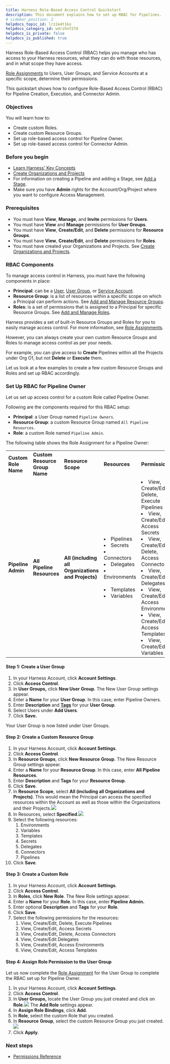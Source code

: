 ```yaml
---
title: Harness Role-Based Access Control Quickstart
description: This document explains how to set up RBAC for Pipelines.
# sidebar_position: 2
helpdocs_topic_id: lrz2e4t1ko
helpdocs_category_id: w4rzhnf27d
helpdocs_is_private: false
helpdocs_is_published: true
---
```


Harness Role-Based Access Control (RBAC) helps you manage who has access to your Harness resources, what they can do with those resources, and in what scope they have access.

[Role Assignments](../4_Role-Based-Access-Control//1-rbac-in-harness.md#role-assignment) to Users, User Groups, and Service Accounts at a specific scope, determine their permissions.

This quickstart shows how to configure Role-Based Access Control (RBAC) for Pipeline Creation, Execution, and Connector Admin.

### Objectives

You will learn how to:

* Create custom Roles.
* Create custom Resource Groups.
* Set up role-based access control for Pipeline Owner.
* Set up role-based access control for Connector Admin.

### Before you begin

* [Learn Harness' Key Concepts](../../getting-started/learn-harness-key-concepts.md)
* [Create Organizations and Projects](../Account-Structure/organizations-and-projects/create-an-organization.md)
* For information on creating a Pipeline and adding a Stage, see [Add a Stage](../8_Pipelines/add-a-stage.md#step-1-create-a-pipeline).
* Make sure you have **Admin** rights for the Account/Org/Project where you want to configure Access Management.

### Prerequisites

* You must have **View**, **Manage**, and **Invite** permissions for **Users**.
* You must have **View** and **Manage** permissions for **User Groups**.
* You must have **View**, **Create/Edit**, and **Delete** permissions for **Resource Groups**.
* You must have **View**, **Create/Edit**, and **Delete** permissions for **Roles**.
* You must have created your Organizations and Projects. See [Create Organizations and Projects](../Account-Structure/organizations-and-projects/create-an-organization.md).

### RBAC Components

To manage access control in Harness, you must have the following components in place:

* **Principal**: can be a [User](../User-Management/3-add-users.md), [User Group](../User-Management/4-add-user-groups.md), or [Service Account](../User-Management/6-add-and-manage-service-account.md).
* **Resource Group**: is a list of resources within a specific scope on which a Principal can perform actions. See [Add and Manage Resource Groups](../4_Role-Based-Access-Control/8-add-resource-groups.md).
* **Roles**: is a set of permissions that is assigned to a Principal for specific Resource Groups. See [Add and Manage Roles](../4_Role-Based-Access-Control/9-add-manage-roles.md).

Harness provides a set of built-in Resource Groups and Roles for you to easily manage access control. For more information, see [Role Assignments](../4_Role-Based-Access-Control/1-rbac-in-harness.md#role-assignment).

However, you can always create your own custom Resource Groups and Roles to manage access control as per your needs.

For example, you can give access to **Create** Pipelines within all the Projects under Org O1, but not **Delete** or **Execute** them.

Let us look at a few examples to create a few custom Resource Groups and Roles and set up RBAC accordingly.

### Set Up RBAC for Pipeline Owner

Let us set up access control for a custom Role called Pipeline Owner.

Following are the components required for this RBAC setup:

* **Principal**: a User Group named `Pipeline Owners`.
* **Resource Group**: a custom Resource Group named `All Pipeline Resources`.
* **Role**: a custom Role named `Pipeline Admin`.

The following table shows the Role Assignment for a Pipeline Owner:



|  |  |  |  |  |
| --- | --- | --- | --- | --- |
| **Custom Role Name** | **Custom Resource Group Name** | **Resource Scope** | **Resources**  | **Permissions** |
| **Pipeline Admin** | **All Pipeline Resources** | **All (including all Organizations and Projects)** | <li> Pipelines</li><li> Secrets</li><li>Connectors</li><li>Delegates</li><li> Environments &nbsp;&nbsp;&nbsp;&nbsp;&nbsp;</li><li>Templates</li><li>Variables</li>| <li> View, Create/Edit, Delete, Execute Pipelines</li><li>View, Create/Edit, Access Secrets</li><li>View, Create/Edit, Delete, Access Connectors</li><li>View, Create/Edit Delegates</li><li>View, Create/Edit, Access Environments</li><li>View, Create/Edit, Access Templates</li><li>View, Create/Edit Variables</li>|

#### Step 1: Create a User Group

1. In your Harness Account, click **Account Settings**.
2. Click **Access Control**.
3. In **User Groups,** click **New User** **Group**. The New User Group settings appear.
4. Enter a **Name** for your **User Group**. In this case, enter Pipeline Owners.
5. Enter **Description** and [**Tags**](../20_References/tags-reference.md) for your **User Group**.
6. Select Users under **Add Users**.
7. Click **Save.**

Your User Group is now listed under User Groups.

#### Step 2: Create a Custom Resource Group

1. In your Harness Account, click **Account Settings**.
2. Click **Access Control**.
3. In **Resource Groups**, click **New Resource** **Group**. The New Resource Group settings appear.
4. Enter a **Name** for your **Resource Group**. In this case, enter **All Pipeline Resources**.
5. Enter **Description** and **Tags** for your **Resource Group**.
6. Click **Save**.
7. In **Resource Scope**, select **All (including all Organizations and Projects)**. This would mean the Principal can access the specified resources within the Account as well as those within the Organizations and their Projects.![](./static/set-up-rbac-pipelines-41.png)
8. In Resources, select **Specified**.![](./static/set-up-rbac-pipelines-42.png)
9. Select the following resources:
	1. Environments
	2. Variables
	3. Templates
	4. Secrets
	5. Delegates
	6. Connectors
	7. Pipelines
10. Click **Save**.

#### Step 3: Create a Custom Role

1. In your Harness Account, click **Account Settings**.
2. Click **Access Control**.
3. In **Roles**, click **New Role**. The New Role settings appear.
4. Enter a **Name** for your **Role**. In this case, enter **Pipeline Admin.**
5. Enter optional **Description** and **Tags** for your **Role**.
6. Click **Save**.
7. Select the following permissions for the resources:
	1. View, Create/Edit, Delete, Execute Pipelines
	2. View, Create/Edit, Access Secrets
	3. View, Create/Edit, Delete, Access Connectors
	4. View, Create/Edit Delegates
	5. View, Create/Edit, Access Environments
	6. View, Create/Edit, Access Templates

#### Step 4: Assign Role Permission to the User Group

Let us now complete the [Role Assignment](../4_Role-Based-Access-Control/1-rbac-in-harness.md#role-assignment) for the User Group to complete the RBAC set up for Pipeline Owner.

1. In your Harness Account, click **Account Settings**.
2. Click **Access Control**.
3. In **User Groups,** locate the User Group you just created and click on **Role**.![](./static/set-up-rbac-pipelines-43.png)
The **Add Role** settings appear.
4. In **Assign Role Bindings**, click **Add**.
5. In **Role**, select the custom Role that you created.
6. In **Resource** **Group**, select the custom Resource Group you just created.![](./static/set-up-rbac-pipelines-44.png)
7. Click **Apply**.

### Next steps

* [Permissions Reference](ref-access-management/permissions-reference.md)

